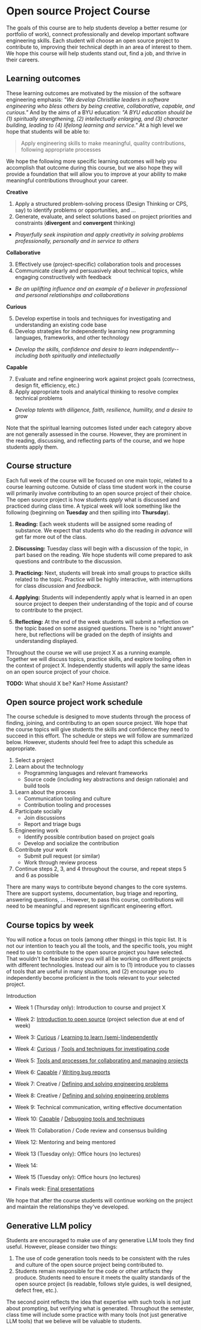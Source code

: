 # Open source Project Course

The goals of this course are to help students develop a better resume (or portfolio of work), connect professionally and develop important software engineering skills. Each student will choose an open source project to contribute to, improving their technical depth in an area of interest to them. We hope this course will help students stand out, find a job, and thrive in their careers.

## Learning outcomes

These learning outcomes are motivated by the mission of the software engineering emphasis: *"We develop Christlike leaders in software engineering who bless others by being creative, collaborative, capable, and curious."* And by the aims of a BYU education: *"A BYU education should be (1) spiritually strengthening, (2) intellectually enlarging, and (3) character building, leading to (4) lifelong learning and service."* At a high level we hope that students will be able to:

> Apply engineering skills to make meaningful, quality contributions, following appropriate processes

We hope the following more specific learning outcomes will help you accomplish that outcome during this course, but we also hope they will provide a foundation that will allow you to improve at your ability to make meaningful contributions throughout your career. 

**Creative**

1. Apply a structured problem-solving process (Design Thinking or CPS, say) to identify problems or opportunities, and ...
2. Generate, evaluate, and select solutions based on project priorities and constraints (**divergent** and **convergent** thinking)

* *Prayerfully seek inspiration and apply creativity in solving problems professionally, personally and in service to others* 

**Collaborative**

3. Effectively use (project-specific) collaboration tools and processes
4. Communicate clearly and persuasively about technical topics, while engaging constructively with feedback 

* *Be an uplifting influence and an example of a believer in professional and personal relationships and collaborations*

**Curious**

5. Develop expertise in tools and techniques for investigating and understanding an existing code base
6. Develop strategies for independently learning new programming languages, frameworks, and other technology

* *Develop the skills, confidence and desire to learn independently--including both spiritually and intellectually*

**Capable**

7. Evaluate and refine engineering work against project goals (correctness, design fit, efficiency, etc.)
8. Apply appropriate tools and analytical thinking to resolve complex technical problems


* *Develop talents with diligence, faith, resilience, humility, and a desire to grow*

Note that the spiritual learning outcomes listed under each category above are not generally assessed in the course. However, they are prominent in the reading, discussing, and reflecting parts of the course, and we hope students apply them.

## Course structure

Each full week of the course will be focused on one main topic, related to a course learning outcome. Outside of class time student work in the course will primarily involve contributing to an open source project of their choice. The open source project is how students *apply* what is discussed and practiced during class time. A typical week will look something like the following (beginning on **Tuesday** and then spilling into **Thursday**).

1. **Reading:** Each week students will be assigned some reading of substance. We expect that students who do the reading *in advance* will get far more out of the class.

2. **Discussing:** Tuesday class will begin with a discussion of the topic, in part based on the reading. We hope students will come prepared to ask questions and contribute to the discussion.

3. **Practicing:** Next, students will break into small groups to practice skills related to the topic. Practice will be highly interactive, with interruptions for class *discussion* and *feedback*.

4. **Applying:** Students will independently apply what is learned in an open source project to deepen their understanding of the topic and of course to contribute to the project.

5. **Reflecting:** At the end of the week students will submit a reflection on the topic based on some assigned questions. There is no "right answer" here, but reflections will be graded on the depth of insights and understanding displayed.

Throughout the course we will use project X as a running example. Together we will discuss topics, practice skills, and explore tooling often in the context of project X. Independently students will apply the same ideas on an open source project of your choice.

**TODO:** What should X be? Kan? Home Assistant?

## Open source project work schedule

The course schedule is designed to move students through the process of finding, joining, and contributing to an open source project. We hope that the course topics will give students the skills and confidence they need to succeed in this effort. The schedule or steps we will follow are summarized below. However, students should feel free to adapt this schedule as appropriate.

1. Select a project
2. Learn about the technology
    * Programming languages and relevant frameworks
    * Source code (including key abstractions and design rationale) and build tools
3. Learn about the process
    * Communication tooling and culture
    * Contribution tooling and processes
4. Participate socially
    * Join discussions
    * Report and triage bugs
5. Engineering work
    * Identify possible contribution based on project goals
    * Develop and socialize the contribution
6. Contribute your work
    * Submit pull request (or similar)
    * Work through review process
7. Continue steps 2, 3, and 4 throughout the course, and repeat steps 5 and 6 as possible

There are many ways to contribute beyond changes to the core systems. There are support systems, documentation, bug triage and reporting, answering questions, ... However, to pass this course, contributions will need to be meaningful and represent significant engineering effort.

## Course topics by week

You will notice a focus on tools (among other things) in this topic list. It is not our intention to teach you all the tools, and the specific tools, you might need to use to contribute to the open source project you have selected. That wouldn't be feasible since you will all be working on different projects with different technologies. Instead our aim is to (1) introduce you to classes of tools that are useful in many situations, and (2) encourage you to independently become proficient in the tools relevant to your selected project.

Introduction

* Week 1 (Thursday only): Introduction to course and project X

* Week 2: [Introduction to open source](modules/introduction/README.md) (project selection due at end of week)

* Week 3: [Curious](modules/curious//README.md) / [Learning to learn (semi-)independently](modules/curious/learning.md)

* Week 4: [Curious](modules/curious//README.md) / [Tools and techniques for investigating code](modules/curious/investigating-code.md)

* Week 5: [Tools and processes for collaborating and managing projects](modules/collaborative//README.md)


* Week 6: [Capable](modules/capable/README.md) / [Writing bug reports](modules/capable/bug-reports.md)

* Week 7: Creative / [Defining and solving engineering problems](modules/creative//README.md)

* Week 8: Creative / [Defining and solving engineering problems](modules/creative//README.md)

* Week 9: Technical communication, writing effective documentation

* Week 10: [Capable](modules/capable/README.md) / [Debugging tools and techniques](modules/capable/debugging.md) 

* Week 11: Collaboration / Code review and consensus building

* Week 12: Mentoring and being mentored
* Week 13 (Tuesday only): Office hours (no lectures)
* Week 14: 
* Week 15 (Tuesday only): Office hours (no lectures)
* Finals week: [Final presentations](final.md)

We hope that after the course students will continue working on the project and maintain the relationships they've developed.

## Generative LLM policy

Students are encouraged to make use of any generative LLM tools they find useful. However, please consider two things:

1. The use of code generation tools needs to be consistent with the rules and culture of the open source project being contributed to. 
2. Students remain responsible for the code or other artifacts they produce. Students need to ensure it meets the quality standards of the open source project (is readable, follows style guides, is well designed, defect free, etc.).

The second point reflects the idea that expertise with such tools is not just about prompting, but verifying what is generated. Throughout the semester, class time will include some practice with many tools (not just generative LLM tools) that we believe will be valuable to students.
